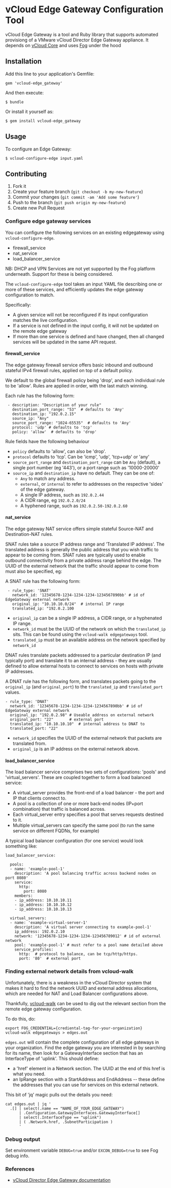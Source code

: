 # vCloud Edge Gateway Configuration Tool

vCloud Edge Gateway is a tool and Ruby library that supports automated
provisiong of a VMware vCloud Director Edge Gateway appliance. It depends on
[vCloud Core](https://rubygems.org/gems/vcloud-core) and uses
[Fog](http://fog.io) under the hood

## Installation

Add this line to your application's Gemfile:

    gem 'vcloud-edge_gateway'

And then execute:

    $ bundle

Or install it yourself as:

    $ gem install vcloud-edge_gateway

## Usage

To configure an Edge Gateway:

    $ vcloud-configure-edge input.yaml


## Contributing

1. Fork it
2. Create your feature branch (`git checkout -b my-new-feature`)
3. Commit your changes (`git commit -am 'Add some feature'`)
4. Push to the branch (`git push origin my-new-feature`)
5. Create new Pull Request


### Configure edge gateway services

You can configure the following services on an existing edgegateway using
`vcloud-configure-edge`.

- firewall_service
- nat_service
- load_balancer_service

NB: DHCP and VPN Services are not yet supported by the Fog platform underneath.
Support for these is being considered.

The `vcloud-configure-edge` tool takes an input YAML file describing one
or more of these services, and efficiently updates the edge gateway
configuration to match.

Specifically:

* A given service will not be reconfigured if its input configuration matches
  the live configuration.
* If a service is not defined in the input config, it will not be updated on
  the remote edge gateway
* If more than one service is defined and have changed, then all changed
  services will be updated in the same API request.

#### firewall_service

The edge gateway firewall service offers basic inbound and outbound stateful
IPv4 firewall rules, applied on top of a default policy.

We default to the global firewall policy being 'drop', and each individual
rule to be 'allow'. Rules are applied in order, with the last match winning.

Each rule has the following form:

```
 - description: "Description of your rule"
   destination_port_range: "53"  # defaults to 'Any'
   destination_ip: "192.0.2.15"
   source_ip: "Any"
   source_port_range: "1024-65535"  # defaults to 'Any'
   protocol: 'udp' # defaults to 'tcp'
   policy: 'allow'  # defaults to 'drop'
```

Rule fields have the following behaviour

* `policy` defaults to 'allow', can also be 'drop'.
* `protocol` defaults to 'tcp'. Can be 'icmp', 'udp', 'tcp+udp' or 'any'
* `source_port_range` and `destination_port_range` can be `Any` (default),
  a single port number (eg '443'), or a port range such as '10000-20000'
* `source_ip` and `destination_ip` have no default. They can be one of:
  * `Any` to match any address.
  * `external`, or `internal` to refer to addresses on the respective 'sides'
   of the edge gateway.
  * A single IP address, such as `192.0.2.44`
  * A CIDR range, eg `192.0.2.0/24`
  * A hyphened range, such as `192.0.2.50-192.0.2.60`

#### nat_service

The edge gateway NAT service offers simple stateful Source-NAT and
Destination-NAT rules.

SNAT rules take a source IP address range and 'Translated IP address'. The translated
address is generally the public address that you wish traffic to appear to be
coming from. SNAT rules are typically used to enable outbound connectivity from
a private address range behind the edge. The UUID of the external network that
the traffic should appear to come from must also be specified, eg:

A SNAT rule has the following form:

```
 - rule_type: 'SNAT'
   network_id: '12345678-1234-1234-1234-1234567890bb' # id of EdgeGateway external network
   original_ip: "10.10.10.0/24"  # internal IP range
   translated_ip: "192.0.2.100
```

* `original_ip` can be a single IP address, a CIDR range, or a hyphenated
  IP range.
* `network_id` must be the UUID of the network on which the `translated_ip` sits.
   This can be found using the `vcloud-walk edgegateways` tool.
* `translated_ip` must be an available address on the network specified by
   `network_id`


DNAT rules translate packets addressed to a particular destination IP (and
typically port) and translate it to an internal address - they are usually
defined to allow external hosts to connect to services on hosts with private IP
addresses.

A DNAT rule has the following form, and translates packets going to the
`original_ip` (and `original_port`) to the `translated_ip` and
`translated_port` values.

```
- rule_type: 'DNAT'
  network_id: '12345678-1234-1234-1234-1234567890bb' # id of EdgeGateway external network
  original_ip: "192.0.2.98" # Useable address on external network
  original_port: "22"       # external port
  translated_ip: "10.10.10.10"  # internal address to DNAT to
  translated_port: "22"
```

* `network_id` specifies the UUID of the external network that packets are
  translated from.
* `original_ip` is an IP address on the external network above.

#### load_balancer_service

The load balancer service comprises two sets of configurations: 'pools' and
'virtual_servers'. These are coupled together to form a load balanced service:

* A virtual_server provides the front-end of a load balancer - the port and
  IP that clients connect to.
* A pool is a collection of one or more back-end nodes (IP+port combination)
  that traffic is balanced across.
* Each virtual_server entry specifies a pool that serves requests destined to
  it.
* Multiple virtual_servers can specify the same pool (to run the same service
  on different FQDNs, for example)

A typical load balancer configuration (for one service) would look something like:

```
load_balancer_service:

  pools:
  - name: 'example-pool-1'
    description: 'A pool balancing traffic across backend nodes on port 8080'
    service:
      http:
        port: 8080
    members:
    - ip_address: 10.10.10.11
    - ip_address: 10.10.10.12
    - ip_address: 10.10.10.13

  virtual_servers:
  - name: 'example-virtual-server-1'
    description: 'A virtual server connecting to example-pool-1'
    ip_address: 192.0.2.10
    network: '12345678-1234-1234-1234-123456789012' # id of external network
    pool: 'example-pool-1' # must refer to a pool name detailed above
    service_profiles:
      http:  # protocol to balance, can be tcp/http/https.
      port: '80'  # external port
```

### Finding external network details from vcloud-walk

Unfortunately, there is a weakness in the vCloud Director system that makes it
hard to find the network UUID and external address allocations, which are
needed for NAT and Load Balancer configurations above.

Thankfully, [vcloud-walk](https://rubygems.org/gems/vcloud-walker) can be used to
dig out the relevant section from the remote edge gateway configuration.

To do this, do:

```
export FOG_CREDENTIAL={crediental-tag-for-your-organization}
vcloud-walk edgegateways > edges.out
```

`edges.out` will contain the complete configuration of all edge gateways in
your organization. Find the edge gateway you are interested in by searching for
its name, then look for a GatewayInterface section that has an InterfaceType of
'uplink'. This should define:

* a 'href' element in a Network section. The UUID at the end of this href is
  what you need.
* an IpRange section with a StartAddress and EndAddress -- these define the
  addresses that you can use for services on this external network.

This bit of 'jq' magic pulls out the details you need:
```
cat edges.out | jq '
  .[] | select(.name == "NAME_OF_YOUR_EDGE_GATEWAY")
      | .Configuration.GatewayInterfaces.GatewayInterface[]
      | select(.InterfaceType == "uplink")
      | ( .Network.href, .SubnetParticipation )
      '
```



### Debug output

Set environment variable `DEBUG=true` and/or `EXCON_DEBUG=true` to see Fog debug info.

### References

* [vCloud Director Edge Gateway documentation](http://pubs.vmware.com/vcd-51/topic/com.vmware.vcloud.admin.doc_51/GUID-ADE1DCAB-874F-45A9-9337-1E971DAC0F7D.html)
